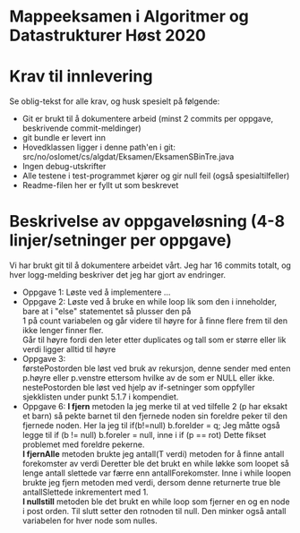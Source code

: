 # Mappeeksamen i Algoritmer og Datastrukturer Høst 2020

# Krav til innlevering

Se oblig-tekst for alle krav, og husk spesielt på følgende:

* Git er brukt til å dokumentere arbeid (minst 2 commits per oppgave, beskrivende commit-meldinger)	
* git bundle er levert inn
* Hovedklassen ligger i denne path'en i git: src/no/oslomet/cs/algdat/Eksamen/EksamenSBinTre.java
* Ingen debug-utskrifter
* Alle testene i test-programmet kjører og gir null feil (også spesialtilfeller)
* Readme-filen her er fyllt ut som beskrevet


# Beskrivelse av oppgaveløsning (4-8 linjer/setninger per oppgave)

Vi har brukt git til å dokumentere arbeidet vårt. Jeg har 16 commits totalt, og hver logg-melding beskriver det jeg har gjort av endringer.

* Oppgave 1: Løste ved å implementere ...
* Oppgave 2: Løste ved å bruke en while loop lik som den i inneholder, bare at i "else" statementet så plusser den på <br/>
1 på count variabelen og går videre til høyre for å finne flere frem til den ikke lenger finner fler. <br/> 
Går til høyre fordi den leter etter duplicates og tall som er større eller lik verdi ligger alltid til høyre
* Oppgave 3: <br/>førstePostorden ble løst ved bruk av rekursjon, denne sender med enten p.høyre eller p.venstre ettersom
hvilke av de som er NULL eller ikke. <br/>nestePostorden ble løst ved hjelp av if-setninger som oppfyller sjekklisten under punkt 5.1.7 i kompendiet.
* Oppgave 6: <strong>I fjern</strong> metoden la jeg merke til at ved tilfelle 2 (p har eksakt et barn) så pekte barnet til den fjernede noden
sin foreldre peker til den fjernede noden. Her la jeg til if(b!=null) b.forelder = q; Jeg måtte også legge til if (b != null) b.foreler = null, inne i if (p == rot) Dette fikset problemet med foreldre pekerne.
<br/><strong>I fjernAlle</strong> metoden brukte jeg antall(T verdi) metoden for å finne antall forekomster av verdi
Deretter ble det brukt en while løkke som loopet så lenge antall slettede var færre enn antallForekomster. Inne i while loopen
brukte jeg fjern metoden med verdi, dersom denne returnerte true ble antallSlettede inkrementert med 1.<br/>
<strong>I nullstill</strong> metoden ble det brukt en while loop som fjerner en og en node i post orden. Til slutt setter den rotnoden til null.
Den minker også antall variabelen for hver node som nulles.